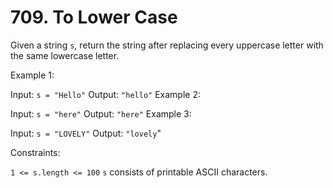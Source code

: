 # 709. To Lower Case

Given a string ```s```, return the string after replacing every uppercase letter with the same lowercase letter.

 

Example 1:

Input: ```s = "Hello"```
Output: ```"hello"```
Example 2:

Input: ```s = "here"```
Output: ```"here"```
Example 3:

Input: ```s = "LOVELY"```
Output: ```"lovely```"
 

Constraints:

```1 <= s.length <= 100```
```s``` consists of printable ASCII characters.
